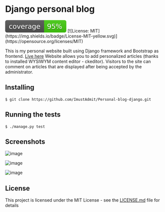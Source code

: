 # Django personal blog
<img src="https://github.com/ImustAdmit/Personal-blog-django/blob/master/personal_blog/conf/static/admin/coverage.svg">
[![License: MIT](https://img.shields.io/badge/License-MIT-yellow.svg)](https://opensource.org/licenses/MIT)

This is my personal website built using Django framework and Bootstrap as frontend. [Live here](https://uczsieit.pl)
Website allows you to add personalized articles (thanks to installed WYSIWYM content editor - ckeditor). Visitors to the site can comment on articles that are displayed after being accepted by the administrator. 

## Installing

```
$ git clone https://github.com/ImustAdmit/Personal-blog-django.git
```

## Running the tests

```
$ ./manage.py test
```

## Screenshots

![image](https://user-images.githubusercontent.com/58914643/80281998-429bfe00-870f-11ea-8133-c622e3d5ccd6.png)

![image](https://user-images.githubusercontent.com/58914643/80281885-91956380-870e-11ea-9509-66916f2d3467.png)

![image](https://user-images.githubusercontent.com/58914643/80281930-d7eac280-870e-11ea-8037-bf534727813e.png)


## License

This project is licensed under the MIT License - see the [LICENSE.md](LICENSE.md) file for details

